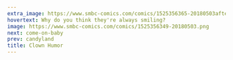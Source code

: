 ```yaml
---
extra_image: https://www.smbc-comics.com/comics/1525356365-20180503after.png
hovertext: Why do you think they're always smiling?
image: https://www.smbc-comics.com/comics/1525356349-20180503.png
next: come-on-baby
prev: candyland
title: Clown Humor
---
```

